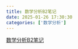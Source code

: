 ```yaml
---
title: 数学分析B2笔记
date: 2025-01-26 17:30:30
categories: ['数学分析']
---
```

[数学分析B2笔记](../static/pdf/shufen.pdf)